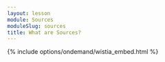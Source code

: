 ```yaml
---
layout: lesson
module: Sources
moduleSlug: sources
title: What are Sources?
---
```


{% include options/ondemand/wistia_embed.html %}